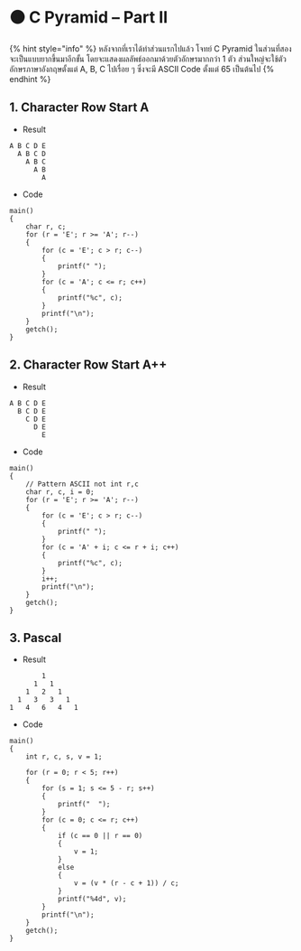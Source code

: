 # 🟤 C Pyramid – Part II

{% hint style="info" %}
หลังจากที่เราได้ทำส่วนแรกไปแล้ว โจทย์ C Pyramid ในส่วนที่สองจะเป็นแบบยากขึ้นมาอีกขั้น โดยจะแสดงผลลัพธ์ออกมาด้วยตัวอักษรมากกว่า 1 ตัว ส่วนใหญ่จะใช้ตัวอักษรภาษาอังกฤษตั้งแต่ A, B, C ไปเรื่อย ๆ ซึ่งจะมี ASCII Code ตั้งแต่ 65 เป็นต้นไป
{% endhint %}

## **1. Character Row Start A**

* Result

```
A B C D E
  A B C D
    A B C
      A B
        A
```

* Code

```
main()
{
    char r, c;
    for (r = 'E'; r >= 'A'; r--)
    {
        for (c = 'E'; c > r; c--)
        {
            printf(" ");
        }
        for (c = 'A'; c <= r; c++)
        {
            printf("%c", c);
        }
        printf("\n");
    }
    getch();
}
```

## **2. Character Row Start A++**

* Result

```
A B C D E
  B C D E
    C D E
      D E
        E
```

* Code

```
main()
{
    // Pattern ASCII not int r,c
    char r, c, i = 0;
    for (r = 'E'; r >= 'A'; r--)
    {
        for (c = 'E'; c > r; c--)
        {
            printf(" ");
        }
        for (c = 'A' + i; c <= r + i; c++)
        {
            printf("%c", c);
        }
        i++;
        printf("\n");
    }
    getch();
}
```

## **3. Pascal**

* Result

```
        1
      1   1
    1   2   1
  1   3   3   1
1   4   6   4   1
```

* Code

```
main()
{
    int r, c, s, v = 1;

    for (r = 0; r < 5; r++)
    {
        for (s = 1; s <= 5 - r; s++)
        {
            printf("  ");
        }
        for (c = 0; c <= r; c++)
        {
            if (c == 0 || r == 0)
            {
                v = 1;
            }
            else
            {
                v = (v * (r - c + 1)) / c;
            }
            printf("%4d", v);
        }
        printf("\n");
    }
    getch();
}
```
